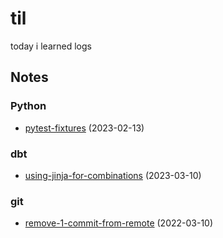 # til
today i learned logs

## Notes

### Python
- [pytest-fixtures](python/pytest-fixtures-and-coverage.md) (2023-02-13)

### dbt
- [using-jinja-for-combinations](dbt/using-jinja-for-combinations.md) (2023-03-10)

### git
- [remove-1-commit-from-remote](git/remove-1-commit-from-remote.md) (2022-03-10)
